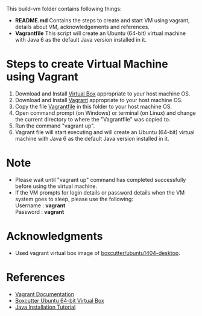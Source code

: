This build-vm folder contains following things:
- __README.md__ Contains the steps to create and start VM using vagrant, details about VM, acknowledgements and references.
- __Vagrantfile__  This script will create an Ubuntu (64-bit) virtual machine with Java 6 as the default Java version installed in it.

# Steps to create Virtual Machine using Vagrant
1. Download and Install [Virtual Box](https://www.virtualbox.org/wiki/Downloads) appropriate to your host machine OS.
2. Download and Install [Vagrant](https://www.vagrantup.com/downloads.html) appropriate to your host machine OS.
3. Copy the file [Vagrantfile](https://github.com/SoftwareEngineeringToolDemos/ICSE-2012-xMapper/blob/master/build-vm/Vagrantfile) in this folder to your host machine OS.
4. Open command prompt (on Windows) or terminal (on Linux) and change the current directory to where the "Vagrantfile" was copied to.
5. Run the command "vagrant up".
6. Vagrant file will start executing and will create an Ubuntu (64-bit) virtual machine with Java 6 as the default Java version installed in it.

# Note
* Please wait until "vagrant up" command has completed successfully before using the virtual machine.
* If the VM prompts for login details or password details when the VM system goes to sleep, please use the following:</br>
Username : __vagrant__ </br>
Password : __vagrant__ 

# Acknowledgments
* Used vagrant virtual box image of [boxcutter/ubuntu1404-desktop](https://atlas.hashicorp.com/boxcutter/boxes/ubuntu1404-desktop).

# References
* [Vagrant Documentation](https://docs.vagrantup.com/v2/getting-started/)
* [Boxcutter Ubuntu 64-bit Virtual Box](https://atlas.hashicorp.com/boxcutter/boxes/ubuntu1404-desktop)
* [Java Installation Tutorial](http://askubuntu.com/questions/190582/installing-java-automatically-with-silent-option)
